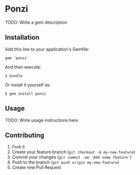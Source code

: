 # Ponzi

TODO: Write a gem description

## Installation

Add this line to your application's Gemfile:

    gem 'ponzi'

And then execute:

    $ bundle

Or install it yourself as:

    $ gem install ponzi

## Usage

TODO: Write usage instructions here

## Contributing

1. Fork it
2. Create your feature branch (`git checkout -b my-new-feature`)
3. Commit your changes (`git commit -am 'Add some feature'`)
4. Push to the branch (`git push origin my-new-feature`)
5. Create new Pull Request

